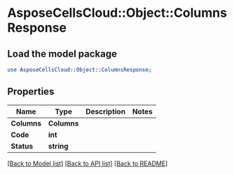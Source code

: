 # AsposeCellsCloud::Object::ColumnsResponse 

## Load the model package
```perl
use AsposeCellsCloud::Object::ColumnsResponse;
```

## Properties
Name | Type | Description | Notes
------------ | ------------- | ------------- | -------------
**Columns** | **Columns** |  |
**Code** | **int** |  |
**Status** | **string** |  |  

[[Back to Model list]](../README.md#documentation-for-models) [[Back to API list]](../README.md#documentation-for-api-endpoints) [[Back to README]](../README.md)

